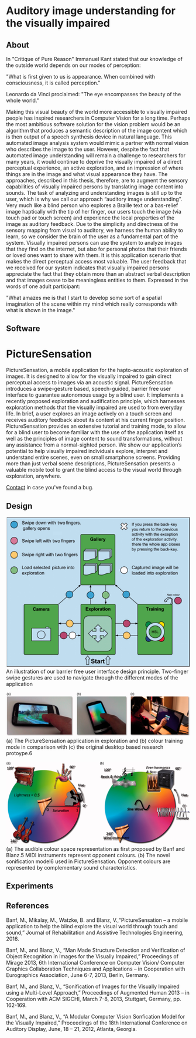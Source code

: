 # Auditory image understanding for the visually impaired

 ## About

In "Critique of Pure Reason" Immanuel Kant stated that our knowledge of the outside
world depends on our modes of perception:

"What is first given to us is appearance. When combined with consciousness, it
is called perception."

Leonardo da Vinci proclaimed: "The eye encompasses the beauty of the whole world."

Making this visual beauty of the world more accessible to visually impaired people has
inspired researchers in Computer Vision for a long time. Perhaps the most ambitious
software solution for the vision problem would be an algorithm that produces a semantic
description of the image content which is then output of a speech synthesis device in natural
language. This automated image analysis system would mimic a partner with normal
vision who describes the image to the user. However, despite the fact that automated image
understanding will remain a challenge to researchers for many years, it would continue to
deprive the visually impaired of a direct perceptual experience, an active exploration,
and an impression of where things are in the image and what visual appearance they
have. The approaches, described in this thesis, therefore, are to augment the sensory
capabilities of visually impaired persons by translating image content into sounds. The
task of analyzing and understanding images is still up to the user, which is why we call our
approach “auditory image understanding”. Very much like a blind person who explores a
Braille text or a bas-relief image haptically with the tip of her finger, our users touch the
image (via touch pad or touch screen) and experience the local properties of the image
as auditory feedback. Due to the simplicity and directness of the sensory mapping from
visual to auditory, we harness the human ability to learn, so we consider the brain of the
user as a fundamental part of the system. Visually impaired persons can use the system
to analyze images that they find on the internet, but also for personal photos that their
friends or loved ones want to share with them. It is this application scenario that makes
the direct perceptual access most valuable. The user feedback that we received for our
system indicates that visually impaired persons appreciate the fact that they obtain more
than an abstract verbal description and that images cease to be meaningless entities to
them. Expressed in the words of one adult participant:

"What amazes me is that I start to develop some sort of a spatial imagination
of the scene within my mind which really corresponds with what is shown in
the image."






## Software

# PictureSensation

PictureSensation, a mobile application for the hapto-acoustic exploration of images. It is designed to allow for the visually impaired to gain direct perceptual access to images via an acoustic signal. PictureSensation introduces a swipe-gesture based, speech-guided, barrier free user interface to guarantee autonomous usage by a blind user. It implements a recently proposed exploration and audification principle, which harnesses exploration methods that the visually impaired are used to from everyday life. In brief, a user explores an image actively on a touch screen and receives auditory feedback about its content at his current finger position. PictureSensation provides an extensive tutorial and training mode, to allow for a blind user to become familiar with the use of the application itself as well as the principles of image content to sound transformations, without any assistance from a normal-sighted person. We show our application’s potential to help visually impaired individuals explore, interpret and understand entire scenes, even on small smartphone screens. Providing more than just verbal scene descriptions, PictureSensation presents a valuable mobile tool to grant the blind access to the visual world through exploration, anywhere.
 
[Contact](mailto:mbanf.research@gmail.com) in case you've found a bug. 
 
 
 ## Design
 
![Alt text](/figure1.jpeg?raw=true "functionality map")
 An illustration of our barrier free user interface design principle. Two-finger swipe gestures are used to navigate through the different modes of the application

 
   ![Alt text](/figure2.jpeg?raw=true "functionality map")
(a) The PictureSensation application in exploration and (b) colour training mode in comparison with (c) the original desktop based research protoype.6
 
 
   ![Alt text](/figure3.jpeg?raw=true "functionality map")
 (a) The audible colour space representation as first proposed by Banf and Blanz.5 MIDI instruments represent opponent colours. (b) The novel sonification model6 used in PictureSensation. Opponent colours are represented by complementary sound characteristics.
 
 
 
 ## Experiments




 
 ## References

Banf, M., Mikalay, M., Watzke, B. and Blanz, V.,“PictureSensation – a mobile application to help the blind explore the visual world through touch and sound,” Journal of Rehabilitation and Assistive Technologies Engineering, 2016.
 
Banf, M., and Blanz, V., “Man Made Structure Detection and Verification of Object Recognition in Images for the Visually Impaired,” Proceedings of Mirage 2013, 6th International Conference on Computer Vision/ Computer Graphics Collaboration Techniques and Applications – in Cooperation with Eurographics Association, June 6-7, 2013, Berlin, Germany.

Banf, M., and Blanz, V., “Sonification of Images for the Visually Impaired using a Multi-Level Approach,” Proceedings of Augmented Human 2013 – in Cooperation with ACM SIGCHI, March 7-8, 2013, Stuttgart, Germany, pp. 162-169.

Banf, M., and Blanz, V., “A Modular Computer Vision Sonfication Model for the Visually Impaired,” Proceedings of the 18th International Conference on Auditory Display, June, 18 – 21, 2012, Atlanta, Georgia.


 
